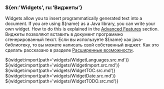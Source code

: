 ### ${en:'Widgets', ru:'Виджеты'}

Widgets allow you to insert programmatically generated text into a document.<!--en-->
If you are using ${name} as a Java library, you can write your own widget.<!--en-->
How to do this is explained in the [Advanced Features](#advanced-features) section.<!--en-->
Виджеты позволяют вставить в документ программно сгенерированный текст.<!--ru-->
Если вы используете ${name} как java-библиотеку, то вы можете написать свой собственный виджет.<!--ru-->
Как это сделать рассказано в разделе [Расширенные возможности](#расширенные-возможности).<!--ru-->

${widget:import(path='widgets/WidgetLanguages.src.md')}
${widget:import(path='widgets/WidgetImport.src.md')}
${widget:import(path='widgets/WidgetTOC.src.md')}
${widget:import(path='widgets/WidgetDate.src.md')}
${widget:import(path='widgets/WidgetTODO.src.md')}